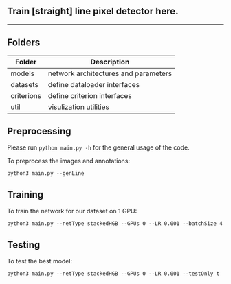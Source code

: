 ## Train [straight] line pixel detector here.

-----

Folders
----
| Folder     | Description                  |
|------------|------------------------------|
| models      | network architectures and parameters |
| datasets   | define dataloader interfaces |
| criterions | define criterion interfaces  |
| util       | visulization utilities       |

Preprocessing
-----
Please run `python main.py -h` for the general usage of the code.

To preprocess the images and annotations:

`python3 main.py --genLine`


Training
-----


To train the network for our dataset on 1 GPU:

`python3 main.py --netType stackedHGB --GPUs 0 --LR 0.001 --batchSize 4`

Testing
-----

To test the best model:

`python3 main.py --netType stackedHGB --GPUs 0 --LR 0.001 --testOnly t`
